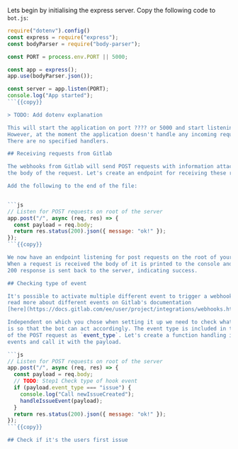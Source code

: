Lets begin by initialising the express server. Copy the following code to
`bot.js`:

```js
require("dotenv").config()
const express = require("express");
const bodyParser = require("body-parser");

const PORT = process.env.PORT || 5000;

const app = express();
app.use(bodyParser.json());

const server = app.listen(PORT);
console.log("App started");
```{{copy}}

> TODO: Add dotenv explanation

This will start the application on port ???? or 5000 and start listening.
However, at the moment the application doesn't handle any incoming requests.
There are no specified handlers.

## Receiving requests from Gitlab

The webhooks from Gitlab will send POST requests with information attached in
the body of the request. Let's create an endpoint for receiving these requests.

Add the following to the end of the file:


```js
// Listen for POST requests on root of the server
app.post("/", async (req, res) => {
  const payload = req.body;
  return res.status(200).json({ message: "ok!" });
});
```{{copy}}

We now have an endpoint listening for post requests on the root of your server.
When a request is received the body of it is printed to the console and a status
200 response is sent back to the server, indicating success.

## Checking type of event

It's possible to activate multiple different event to trigger a webhook. You can
read more about different events on Gitlab's documentation
[here](https://docs.gitlab.com/ee/user/project/integrations/webhooks.html#events).

Independent on which you chose when setting it up we need to check what kind it
is so that the bot can act accordingly. The event type is included in the body
of the POST request as `event_type`. Let's create a function handling issue
events and call it with the payload.

```js
// Listen for POST requests on root of the server
app.post("/", async (req, res) => {
  const payload = req.body;
  // TODO: Step1 Check type of hook event
  if (payload.event_type === "issue") {
    console.log("Call newIssueCreated");
    handleIssueEvent(payload);
  }
  return res.status(200).json({ message: "ok!" });
});
```{{copy}}

## Check if it's the users first issue
